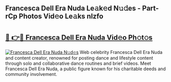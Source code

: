 ## Francesca Dell Era Nuda Le𝚊k𝚎d N𝚞𝚍es - Part-rCp Photos Vid𝚎o Le𝚊ks nlzfo

# <h2><a href="http://fbb5xg.evod.top/?m=Francesca+Dell+Era+Nuda">🔗 👉🔴 Francesca Dell Era Nuda Vid𝚎o Ph𝚘t𝚘s</a></h2>

[![Francesca Dell Era Nuda N𝚞d𝚎s](https://i.imgur.com/8V9OHl7.gif)](http://fbb5xg.evod.top/?m=Francesca+Dell+Era+Nuda)
Web celebrity Francesca Dell Era Nuda and content creator, renowned for posting dance and lifestyle content through solo and collaborative dance routines and brief videos. Meet Francesca Dell Era Nuda, a public figure known for his charitable deeds and community involvement. 
